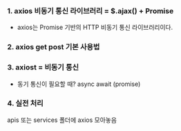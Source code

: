 ### 1. axios 비동기 통신 라이브러리 = $.ajax() + Promise
- axios는 Promise 기반의 HTTP 비동기 통신 라이브러리이다.  

### 2. axios get post 기본 사용법

### 3. axiost = 비동기 통신 
- 동기 통신이 필요할 때?
 async await (promise)
 
### 4. 실전 처리
apis 또는 services 폴더에 axios 모아놓음